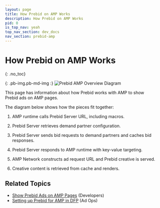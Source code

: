 ```yaml
---
layout: page
title: How Prebid on AMP Works
description: How Prebid on AMP Works
pid: 0
is_top_nav: yeah
top_nav_section: dev_docs
nav_section: prebid-amp
---
```


<div class="bs-docs-section" markdown="1">

# How Prebid on AMP Works
{: .no_toc}

{: .pb-img.pb-md-img :}
![Prebid AMP Overview Diagram]({{site.github.url}}/assets/images/dev-docs/amp-rtc.png)

This page has information about how Prebid works with AMP to show Prebid ads on AMP pages.

The diagram below shows how the pieces fit together:

1. AMP runtime calls Prebid Server URL, including macros.

2. Prebid Server retrieves demand partner configuration.

3. Prebid Server sends bid requests to demand partners and caches bid responses.

4. Prebid Server responds to AMP runtime with key-value targeting.

5. AMP Network constructs ad request URL and Prebid creative is served.

6. Creative content is retrieved from cache and renders.


## Related Topics

+ [Show Prebid Ads on AMP Pages]({{site.github.url}}/dev-docs/show-prebid-ads-on-amp-pages.html) (Developers)
+ [Setting up Prebid for AMP in DFP]({{site.github.url}}/adops/setting-up-prebid-for-amp-in-dfp.html) (Ad Ops)

</div>

<!-- Reference Links -->

[PBS]: {{site.baseurl}}/dev-docs/get-started-with-prebid-server.html
[RTC-Overview]: https://github.com/ampproject/amphtml/blob/master/extensions/amp-a4a/rtc-documentation.md
